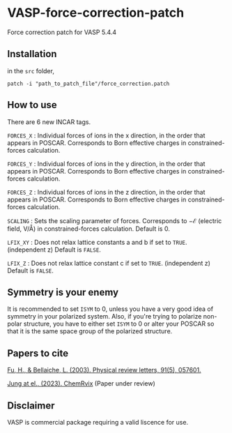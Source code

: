 # VASP-force-correction-patch
Force correction patch for VASP 5.4.4

## Installation
 in the `src` folder,
```
patch -i "path_to_patch_file"/force_correction.patch
```



## How to use

There are 6 new INCAR tags.

`FORCES_X`
: Individual forces of ions in the x direction, in the order that appears in POSCAR. Corresponds to Born effective charges in constrained-forces calculation.

`FORCES_Y`
: Individual forces of ions in the y direction, in the order that appears in POSCAR. Corresponds to Born effective charges in constrained-forces calculation.

`FORCES_Z`
: Individual forces of ions in the z direction, in the order that appears in POSCAR. Corresponds to Born effective charges in constrained-forces calculation.

`SCALING`
: Sets the scaling parameter of forces. Corresponds to $-\mathcal{E}$ (electric field, V/$\textrm{\AA}$) in constrained-forces calculation. Default is 0.

`LFIX_XY`
: Does not relax lattice constants a and b if set to `TRUE`. (independent z) Default is `FALSE`.

`LFIX_Z`
: Does not relax lattice constant c if set to `TRUE`. (independent z) Default is `FALSE`.

## Symmetry is your enemy

It is recommended to set `ISYM` to 0, unless you have a very good idea of symmetry in your polarized system. Also, if you're trying to polarize non-polar structure, you have to either set `ISYM` to 0 or alter your POSCAR so that it is the same space group of the polarized structure.

## Papers to cite

[Fu, H., & Bellaiche, L. (2003). Physical review letters, 91(5), 057601.](https://journals.aps.org/prl/abstract/10.1103/PhysRevLett.91.057601)

[Jung at el., (2023). ChemRvix](https://chemrxiv.org/engage/chemrxiv/article-details/63fd7308897b18336f3a59aa) (Paper under review)

## Disclaimer
VASP is commercial package requiring a valid liscence for use.
